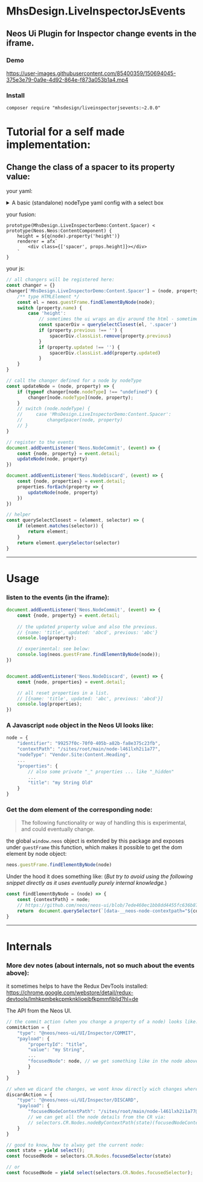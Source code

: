 # MhsDesign.LiveInspectorJsEvents

## Neos Ui Plugin for Inspector change events in the iframe.

### Demo 
https://user-images.githubusercontent.com/85400359/150694045-375e3e79-0a9e-4d92-864e-f873a053b1a4.mp4

### Install
```
composer require "mhsdesign/liveinspectorjsevents:~2.0.0"
```
<a name="tutorial"></a>
# Tutorial for a self made implementation:
## Change the class of a spacer to its property value:

your yaml:
<details>
<summary>A basic (standalone) nodeType yaml config with a select box</summary>


```yaml
'MhsDesign.LiveInspectorDemo:Content.Spacer':
  superTypes:
    'Neos.Neos:Content': true
  ui:
    icon: 'icon-internet-explorer'
    label: 'Example'
    # this will remove the Neos not inline editable overlay.
    inlineEditable: true
    inspector:
    groups:
      settings:
      label: 'Settings'
  properties:
    height:
    type: string
    ui:
      # not need to explicitly state it since its the default:
      # reloadIfChanged: false
      label: 'Height'
      inspector:
      group: settings
      editor: 'Neos.Neos/Inspector/Editors/SelectBoxEditor'
      editorOptions:
        allowEmpty: true
        values:
          # your css classes as key.
          height-sm:
            label: 'Small'
          height-md:
            label: 'Medium'
          height-lg:
            label: 'Large'
```

</details>

your fusion:
```
prototype(MhsDesign.LiveInspectorDemo:Content.Spacer) < prototype(Neos.Neos:ContentComponent) {
    height = ${q(node).property('height')}
    renderer = afx`
        <div class={['spacer', props.height]}></div>
    `
}
```

your js:
```js
// all changers will be registered here:
const changer = {}
changer['MhsDesign.LiveInspectorDemo:Content.Spacer'] = (node, property) => {
    /** type HTMLElement */
    const el = neos.guestFrame.findElementByNode(node);
    switch (property.name) {
        case 'height':
            // sometimes the ui wraps an div around the html - sometimes not.
            const spacerDiv = querySelectClosest(el, '.spacer')
            if (property.previous !== '') {
                spacerDiv.classList.remove(property.previous)
            }
            if (property.updated !== '') {
                spacerDiv.classList.add(property.updated)
            }
    }
}

// call the changer defined for a node by nodeType
const updateNode = (node, property) => {
    if (typeof changer[node.nodeType] !== "undefined") {
        changer[node.nodeType](node, property);
    }
    // switch (node.nodeType) {
    //     case 'MhsDesign.LiveInspectorDemo:Content.Spacer':
    //         changeSpacer(node, property)
    // }
}

// register to the events
document.addEventListener('Neos.NodeCommit', (event) => {
    const {node, property} = event.detail;
    updateNode(node, property)
})

document.addEventListener('Neos.NodeDiscard', (event) => {
    const {node, properties} = event.detail;
    properties.forEach(property => {
        updateNode(node, property)
    })
})

// helper
const querySelectClosest = (element, selector) => {
    if (element.matches(selector)) {
        return element;
    }
    return element.querySelector(selector)
}
```

--------

# Usage

### listen to the events (in the iframe):

```js
document.addEventListener('Neos.NodeCommit', (event) => {
    const {node, property} = event.detail;
    
    // the updated property value and also the previous.
    // {name: 'title', updated: 'abcd', previous: 'abc'}
    console.log(property);

    // experimental: see below:
    console.log(neos.guestFrame.findElementByNode(node));
})


document.addEventListener('Neos.NodeDiscard', (event) => {
    const {node, properties} = event.detail;

    // all reset properties in a list.
    // [{name: 'title', updated: 'abc', previous: 'abcd'}]
    console.log(properties);
})
```

### A Javascript `node` object in the Neos UI looks like:
```js
node = {
    "identifier": "99257f0c-70f0-405b-a82b-fa8e375c23fb",
    "contextPath": "/sites/root/main/node-l461lxh2i1a77",
    "nodeType": "Vendor.Site:Content.Heading",
    ...
    "properties": {
        // also some private "_" properties ... like "_hidden"
        ...
        "title": "my String Old"
    }
}
```

### Get the dom element of the corresponding node:

> The following functionality or way of handling this is experimental, and could eventually change.

the global `window.neos` object is extended by this package and exposes under `guestFrame` this function, which makes it possible to get the dom element by node object:
```js
neos.guestFrame.findElementByNode(node)
```


Under the hood it does something like:
(*But try to avoid using the following snippet directly as it uses eventually purely internal knowledge.*)

```js
const findElementByNode = (node) => {
    const {contextPath} = node;
    // https://github.com/neos/neos-ui/blob/7ede460ec1bb8dd4455fc636b875c137d112e89d/packages/neos-ui-guest-frame/src/dom.js#L76
    return  document.querySelector(`[data-__neos-node-contextpath="${contextPath}"]`);
}
```

--------

# Internals
### More dev notes (about internals, not so much about the events above):

it sometimes helps to have the Redux DevTools installed:
https://chrome.google.com/webstore/detail/redux-devtools/lmhkpmbekcpmknklioeibfkpmmfibljd?hl=de

The API from the Neos UI.

```js
// the commit action (when you change a property of a node) looks like:
commitAction = {
    "type": "@neos/neos-ui/UI/Inspector/COMMIT",
    "payload": {
        "propertyId": "title",
        "value": "my String",
        ...
        "focusedNode": node, // we get something like in the node above
        }
    }
}

// when we dicard the changes, we wont know directly wich changes where made before.
discardAction = {
    "type": "@neos/neos-ui/UI/Inspector/DISCARD",
    "payload": {
        "focusedNodeContextPath": "/sites/root/main/node-l461lxh2i1a77@user-mhs"
        // we can get all the node details from the CR via:
        // selectors.CR.Nodes.nodeByContextPath(state)(focusedNodeContextPath)
    }
}

// good to know, how to alway get the current node:
const state = yield select();
const focusedNode = selectors.CR.Nodes.focusedSelector(state)

// or
const focusedNode = yield select(selectors.CR.Nodes.focusedSelector);

```
